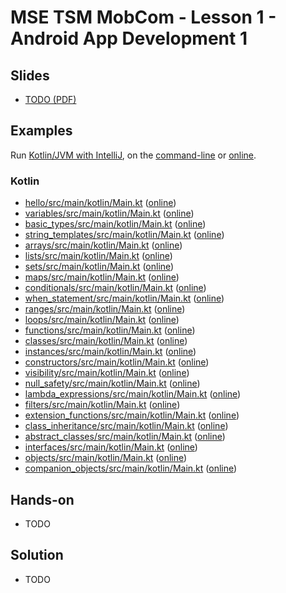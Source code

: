 # MSE TSM MobCom - Lesson 1 - Android App Development 1
## Slides
* [TODO (PDF)](http://www.tamberg.org/mse/2025/hs/TSM_MobCom_TODO.pdf)

## Examples
Run [Kotlin/JVM with IntelliJ](https://kotlinlang.org/docs/jvm-get-started.html), on the [command-line](https://kotlinlang.org/docs/command-line.html) or [online](https://play.kotlinlang.org/).

### Kotlin
* [hello/src/main/kotlin/Main.kt](Kotlin/hello/src/main/kotlin/Main.kt) ([online](https://pl.kotl.in/y9NR4ix6k))
* [variables/src/main/kotlin/Main.kt](Kotlin/variables/src/main/kotlin/Main.kt) ([online](https://pl.kotl.in/v-L5BJVeu))
* [basic_types/src/main/kotlin/Main.kt](Kotlin/basic_types/src/main/kotlin/Main.kt) ([online](https://pl.kotl.in/rKf_sSVpD))
* [string_templates/src/main/kotlin/Main.kt](Kotlin/string_templates/src/main/kotlin/Main.kt) ([online](https://pl.kotl.in/YmL40usm1))
* [arrays/src/main/kotlin/Main.kt](Kotlin/arrays/src/main/kotlin/Main.kt) ([online](https://pl.kotl.in/UFpb4mGTo))
* [lists/src/main/kotlin/Main.kt](Kotlin/lists/src/main/kotlin/Main.kt) ([online](https://pl.kotl.in/X7SxfFwBf))
* [sets/src/main/kotlin/Main.kt](Kotlin/sets/src/main/kotlin/Main.kt) ([online](https://pl.kotl.in/tXbpnQ1fM))
* [maps/src/main/kotlin/Main.kt](Kotlin/maps/src/main/kotlin/Main.kt) ([online](https://pl.kotl.in/ZepQ_B0NZ))
* [conditionals/src/main/kotlin/Main.kt](Kotlin/conditionals/src/main/kotlin/Main.kt) ([online](https://pl.kotl.in/v3p8ClHsh))
* [when_statement/src/main/kotlin/Main.kt](Kotlin/when_statement/src/main/kotlin/Main.kt) ([online](https://pl.kotl.in/-ZZMizDRz))
* [ranges/src/main/kotlin/Main.kt](Kotlin/ranges/src/main/kotlin/Main.kt) ([online](https://pl.kotl.in/oc8OH-52m))
* [loops/src/main/kotlin/Main.kt](Kotlin/loops/src/main/kotlin/Main.kt) ([online](https://pl.kotl.in/KBiKuZ_RC))
* [functions/src/main/kotlin/Main.kt](Kotlin/functions/src/main/kotlin/Main.kt) ([online](https://pl.kotl.in/1Et9xlajx))
* [classes/src/main/kotlin/Main.kt](Kotlin/classes/src/main/kotlin/Main.kt) ([online](https://pl.kotl.in/WbKoP5Mbk))
* [instances/src/main/kotlin/Main.kt](Kotlin/instances/src/main/kotlin/Main.kt) ([online](https://pl.kotl.in/ELfDp3us4))
* [constructors/src/main/kotlin/Main.kt](Kotlin/constructors/src/main/kotlin/Main.kt) ([online](https://pl.kotl.in/-TCG3Aj_a))
* [visibility/src/main/kotlin/Main.kt](Kotlin/visibility/src/main/kotlin/Main.kt) ([online](https://pl.kotl.in/RXbI9n-Yr))
* [null_safety/src/main/kotlin/Main.kt](Kotlin/null_safety/src/main/kotlin/Main.kt) ([online](https://pl.kotl.in/5HX1Yp4It))
* [lambda_expressions/src/main/kotlin/Main.kt](Kotlin/lambda_expressions/src/main/kotlin/Main.kt) ([online](https://pl.kotl.in/JCNbo2zNV))
* [filters/src/main/kotlin/Main.kt](Kotlin/filters/src/main/kotlin/Main.kt) ([online](https://pl.kotl.in/STuH5qr3w))
* [extension_functions/src/main/kotlin/Main.kt](Kotlin/extension_functions/src/main/kotlin/Main.kt) ([online](https://pl.kotl.in/sudd7COye))
* [class_inheritance/src/main/kotlin/Main.kt](Kotlin/class_inheritance/src/main/kotlin/Main.kt) ([online](https://pl.kotl.in/mMQIlARDl))
* [abstract_classes/src/main/kotlin/Main.kt](Kotlin/abstract_classes/src/main/kotlin/Main.kt) ([online](https://pl.kotl.in/lIkHDbMGj))
* [interfaces/src/main/kotlin/Main.kt](Kotlin/interfaces/src/main/kotlin/Main.kt) ([online](https://pl.kotl.in/FUKuwfZg3))
* [objects/src/main/kotlin/Main.kt](Kotlin/objects/src/main/kotlin/Main.kt) ([online](https://pl.kotl.in/vw3GKjarz))
* [companion_objects/src/main/kotlin/Main.kt](Kotlin/companion_objects/src/main/kotlin/Main.kt) ([online](https://pl.kotl.in/q65vjvIp7))

## Hands-on
* TODO

## Solution
* TODO
